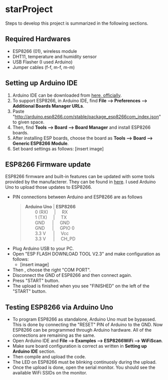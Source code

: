 # starProject
Steps to develop this project is summarized in the following sections.


## Required Hardwares
- ESP8266 (01), wireless module
- DHT11, temperature and humidity sensor
- USB Flasher (I used Arduino)
- Jumper cables (f-f, m-f, m-m)

## Setting up Arduino IDE

 1. Arduino IDE can be downloaded from [here, officially](https://www.arduino.cc/en/Main/Software).
 2.  To support ESP8266, in Arduino IDE, find **File --> Preferences --> Additional Boards Manager URLs**. 
 3.  Paste "http://arduino.esp8266.com/stable/package_esp8266com_index.json" to given space.
 4.  Then, find **Tools --> Board --> Board Manager** and install ESP8266 boards.
 5. After installing ESP boards, choose the board as **Tools --> Board --> Generic ESP8266 Module**.
 6. Set board settings as follows:
	 [insert image]


## ESP8266 Firmware update

ESP8266 firmware and built-in features can be updated with some tools provided by the manufacterer. They can be found in [here](https://yadi.sk/d/MDdDTMgE3aoV4A). I used Arduino Uno to upload those updates to ESP8266. 
- PIN connections between Arduino and ESP8266 are as follows
	> **Arduino Uno** | **ESP8266**<br/>
	      &nbsp; &nbsp; &nbsp; &nbsp; 0 (RX)  &nbsp; &nbsp; | &nbsp; &nbsp; RX<br/>
	      &nbsp; &nbsp; &nbsp; &nbsp; 1 (TX)  &nbsp;&nbsp; &nbsp;| &nbsp; &nbsp; TX<br/>
	      &nbsp; &nbsp; &nbsp; &nbsp; GND &nbsp;&nbsp;&nbsp; &nbsp;| &nbsp; &nbsp; GND<br/>
	      &nbsp; &nbsp; &nbsp; &nbsp; GND &nbsp;&nbsp;&nbsp; &nbsp;| &nbsp; &nbsp; GPIO 0<br/>
	      &nbsp; &nbsp; &nbsp; &nbsp;  3.3 V &nbsp;&nbsp;&nbsp; &nbsp;| &nbsp; &nbsp; Vcc<br/>
	      &nbsp; &nbsp; &nbsp; &nbsp;  3.3 V &nbsp;&nbsp;&nbsp; &nbsp;| &nbsp; &nbsp; CH_PD<br/>
- Plug Arduino USB to your PC.
- Open "ESP FLASH DOWNLOAD TOOL V2.3" and make configuration as follows:
	- [insert image]
- Then , choose the right "COM PORT".
- Disconnect the GND of ESP8266 and then connect again.
- Press "START" button.
- The upload is finished when you see "FINISHED" on the left of the "START" button.
	
## Testing ESP8266 via Arduino Uno
- To program ESP8266 as standalone, Arduino Uno must be bypassed. This is done by connecting the "RESET" PIN of Arduino to the GND.
Now ESP8266 can be programmed through Arduino hardware. All of the connections are remaining as the same.
- Open Arduino IDE and **File --> Examples --> ESP8266WiFi --> WiFiScan**.
-  Make sure board configuration is correct as written in **Setting up Arduino IDE** section.
- Then compile and upload the code.
- The LED on ESP8266 must be blinking continuosly during the upload.
- Once the upload is done, open the serial monitor. You should see the available WiFi SSIDs on the monitor.

